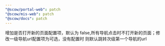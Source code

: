 ```yaml
---
"@scow/portal-web": patch
"@scow/mis-web": patch
"@scow/docs": patch
---
```


增加是否打开新的页面配置项，默认为 false,所有导航点击时不打开新的页面；修改一级导航url配置项为可选，没有配置时 则默认跳转次级第一个导航的url
